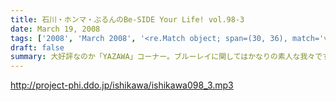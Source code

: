 ```yaml
---
title: 石川・ホンマ・ぶるんのBe-SIDE Your Life! vol.98-3
date: March 19, 2008
tags: ['2008', 'March 2008', '<re.Match object; span=(30, 36), match='vol.98'>']
draft: false
summary: 大好評なのか「YAZAWA」コーナー。ブルーレイに関してはかなりの素人な我々ですが、所持している先進的な人たちからきくと、たしかにビックリの画質らしい・・・ネ！！NAMAE
---
```


http://project-phi.ddo.jp/ishikawa/ishikawa098_3.mp3
